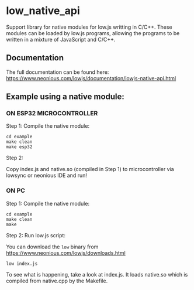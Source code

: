 # low_native_api

Support library for native modules for low.js writting in C/C++. These modules can be loaded by low.js programs, allowing the programs to be written in a mixture of JavaScript and C/C++.

## Documentation

The full documentation can be found here:
https://www.neonious.com/lowjs/documentation/lowjs-native-api.html


## Example using a native module:

### ON ESP32 MICROCONTROLLER

Step 1: Compile the native module:

```
cd example
make clean
make esp32
```

Step 2:

Copy index.js and native.so (compiled in Step 1) to microcontroller
via lowsync or neonious IDE and run!

### ON PC

Step 1: Compile the native module:

```
cd example
make clean
make
```

Step 2: Run low.js script:

You can download the `low` binary from https://www.neonious.com/lowjs/downloads.html

```
low index.js
```

To see what is happening, take a look at index.js. It loads native.so which
is compiled from native.cpp by the Makefile.
